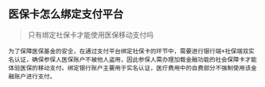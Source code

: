 ## 医保卡怎么绑定支付平台

> 只有绑定社保卡才能使用医保移动支付吗

```
为了保障医保基金的安全，在通过支付平台绑定社保卡的环节中，需要进行银行端+社保端双实名认证，确保参保人医保账户不被他人盗用，因此参保人需办理加载金融功能的社会保障卡才能体验医保的移动支付。绑定银行账户主要用于实名认证，医疗费用中的自费部分不强制使用该金融账户进行支付。
```

